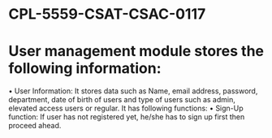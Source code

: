 # CPL-5559-CSAT-CSAC-0117
# User management module stores the following information:
• User Information: It stores data such as Name, email address, password, department, date of
birth of users and type of users such as admin, elevated access users or regular.
It has following functions:        • Sign-Up function: If user has not registered yet, he/she has to sign up first then proceed ahead.
